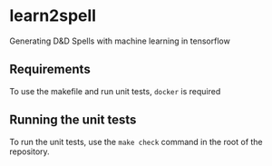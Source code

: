 # learn2spell
Generating D&amp;D Spells with machine learning in tensorflow

## Requirements
To use the makefile and run unit tests, `docker` is required

## Running the unit tests
To run the unit tests, use the `make check` command in the root of the repository.
